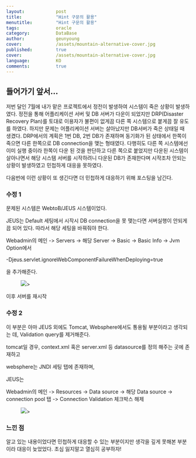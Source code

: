 ```yaml
---
layout:            post
title:             "Hint 구문의 활용"
menutitle:         "Hint 구문의 활용"
tags:              oracle
category:          DataBase
author:            geunyoung
cover:             /assets/mountain-alternative-cover.jpg
published:         true
cover:             /assets/mountain-alternative-cover.jpg
language:          KO
comments:          true
---
```


## 들어가기 앞서...

저번 달인 7월에 내가 맡은 프로젝트에서 정전이 발생하여 시스템이 죽은 상황이 발생하였다. 
정전을 통해 어플리케이션 서버 및 DB 서버가 다운이 되었지만 DRP(Disaster Recovery Plan)를 토대로 이용자가 불편이 없게끔 다른 쪽 시스템으로 붙게끔 잘 유도를 하였다. 
하지만 문제는 어플리케이션 서버는 살아났지만 DB서버가 죽은 상태일 때 생겼다. DRP에서의 계획은 1번 DB, 2번 DB가 존재하며 동기화가 된 상태에서 한쪽이 죽으면 다른 한쪽으로 DB connection을 맺는 형태였다. 다행히도 다른 쪽 시스템에선 이미 실행 중이라 한쪽이 다운 된 것을 판단하고 다른 쪽으로 붙었지만 다운된 시스템이 살아나면서 해당 시스템 서버를 시작하려니 다운된 DB가 존재한다며 시작조차 안되는 상황이 발생하였고 민첩하게 대응을 못하였다.   

다음번에 이런 상황이 또 생긴다면 더 민첩하게 대응하기 위해 포스팅을 남긴다.


### 수정 1

문제된 시스템은 WebtoB/JEUS 시스템이었다.

JEUS는 Default 세팅에서 시작시 DB connection을 못 맺는다면 서버실행이 안되게끔 되어 있다.
따라서 해당 세팅을 바꿔줘야 한다.

Webadmin의 메인 -> Servers -> 해당 Server -> Basic -> Basic Info -> Jvm Option에서

-Djeus.servlet.ignoreWebComponentFailureWhenDeploying=true

을 추가해준다.

<aside>
<figure>
<img src="{{ "/media/img/Server/jeus1.PNG" | absolute_url }}" />>
</figure>
</aside>

이후 서버를 재시작



### 수정 2

이 부분은 아마 JEUS 외에도 Tomcat, Websphere에서도 통용될 부분이라고 생각되는 데, Validation query를 제거해준다.

tomcat일 경우, context.xml 혹은 server.xml 등 datasource를 정의 해주는 곳에 존재하고

websphere는 JNDI 세팅 탭에 존재하며,

JEUS는 

Webadmin의 메인 -> Resources -> Data source -> 해당 Data source -> connection pool 탭 -> Connection Validation 체크박스 해제

<aside>
<figure>
<img src="{{ "/media/img/Server/jeus2.PNG" | absolute_url }}" />>
</figure>
</aside>


### 느낀 점

알고 있는 내용이었다면 민첩하게 대응할 수 있는 부분이지만 생각을 깊게 못해본 부분이라 대응이 늦었었다. 초심 잃지말고 열심히 공부하자!
